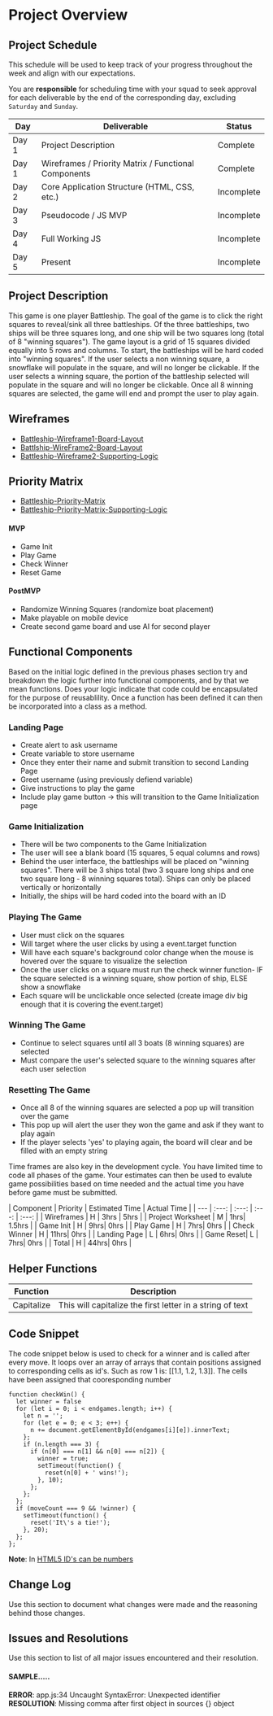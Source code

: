 # Project Overview

## Project Schedule

This schedule will be used to keep track of your progress throughout the week and align with our expectations.  

You are **responsible** for scheduling time with your squad to seek approval for each deliverable by the end of the corresponding day, excluding `Saturday` and `Sunday`.

|  Day | Deliverable | Status
|---|---| ---|
|Day 1| Project Description | Complete
|Day 1| Wireframes / Priority Matrix / Functional Components | Complete
|Day 2| Core Application Structure (HTML, CSS, etc.) | Incomplete
|Day 3| Pseudocode / JS MVP | Incomplete
|Day 4| Full Working JS  | Incomplete
|Day 5| Present | Incomplete


## Project Description

This game is one player Battleship. The goal of the game is to click the right squares to reveal/sink all three battleships. Of the three battleships, two ships will be three squares long, and one ship will be two squares long (total of 8 "winning squares"). The game layout is a grid of 15 squares divided equally into 5 rows and columns. To start, the battleships will be hard coded into "winning squares". If the user selects a non winning square, a snowflake will populate in the square, and will no longer be clickable. If the user selects a winning square, the portion of the battleship selected will populate in the square and will no longer be clickable. Once all 8 winning squares are selected, the game will end and prompt the user to play again. 

## Wireframes

- [Battleship-Wireframe1-Board-Layout](https://res.cloudinary.com/drsaojfyp/image/upload/v1537903470/nPktTjqXQDuDaihcSWgNhQ.jpg) 
- [Battlship-WireFrame2-Board-Layout](https://res.cloudinary.com/drsaojfyp/image/upload/v1537903470/bio4flGDQyu5yybJ2D2kMQ.jpg)
- [Battleship-Wireframe2-Supporting-Logic](https://res.cloudinary.com/drsaojfyp/image/upload/v1537903470/iT9SW4ciSdOw7_NtpN2aIg.jpg)

## Priority Matrix

- [Battleship-Priority-Matrix](https://res.cloudinary.com/drsaojfyp/image/upload/v1537903471/fullsizeoutput_2b84.jpg)
- [Battleship-Priority-Matrix-Supporting-Logic](https://res.cloudinary.com/drsaojfyp/image/upload/v1537903471/M9P9db0wRo2nlZwyxj6tgg.jpg)

#### MVP 
- Game Init
- Play Game
- Check Winner
- Reset Game

#### PostMVP 
- Randomize Winning Squares (randomize boat placement)
- Make playable on mobile device
- Create second game board and use AI for second player

## Functional Components

Based on the initial logic defined in the previous  phases section try and breakdown the logic further into functional components, and by that we mean functions.  Does your logic indicate that code could be encapsulated for the purpose of reusablility.  Once a function has been defined it can then be incorporated into a class as a method. 

### Landing Page
- Create alert to ask username
- Create variable to store username
- Once they enter their name and submit transition to second Landing Page
- Greet username (using previously defiend variable)
- Give instructions to play the game
- Include play game button -> this will transition to the Game Initialization page

### Game Initialization
- There will be two components to the Game Initialization
- The user will see a blank board (15 squares, 5 equal columns and rows)
- Behind the user interface, the battleships will be placed on "winning squares". There will be 3 ships total (two 3 square long ships and one two square long - 8 winning squares total). Ships can only be placed vertically or horizontally
- Initially, the ships will be hard coded into the board with an ID


### Playing The Game 
- User must click on the squares 
- Will target where the user clicks by using a event.target function
- Will have each square's background color change when the mouse is hovered over the square to visualize the selection
- Once the user clicks on a square must run the check winner function- IF the square selected is a winning square, show portion of ship, ELSE show a snowflake
- Each square will be unclickable once selected (create image div big enough that it is covering the event.target)

### Winning The Game
- Continue to select squares until all 3 boats (8 winning squares) are selected
- Must compare the user's selected square to the winning squares after each user selection

### Resetting The Game
- Once all 8 of the winning squares are selected a pop up will transition over the game
- This pop up will alert the user they won the game and ask if they want to play again
- If the player selects 'yes' to playing again, the board will clear and be filled with an empty string 

Time frames are also key in the development cycle.  You have limited time to code all phases of the game.  Your estimates can then be used to evalute game possibilities based on time needed and the actual time you have before game must be submitted. 

| Component | Priority | Estimated Time | Actual Time |
| --- | :---: |  :---: | :---: | :---: |
| Wireframes | H | 3hrs | 5hrs |
| Project Worksheet | M | 1hrs| 1.5hrs |
| Game Init | H | 9hrs| 0hrs |
| Play Game | H | 7hrs|  0hrs  |
| Check Winner | H | 11hrs|  0hrs  |
| Landing Page | L | 6hrs|  0hrs  |
| Game Reset| L | 7hrs|  0hrs  |
| Total | H | 44hrs| 0hrs | 

## Helper Functions

| Function | Description | 
| --- | :---: |  
| Capitalize | This will capitalize the first letter in a string of text | 


## Code Snippet

The code snippet below is used to check for a winner and is called after every move.   It loops over an array of arrays that contain positions assigned to corresponding cells as id's. Such as row 1 is: [[1.1, 1.2, 1.3]].  The cells have been assigned that cooresponding number 

```
function checkWin() {
  let winner = false
  for (let i = 0; i < endgames.length; i++) {
    let n = '';
    for (let e = 0; e < 3; e++) {
      n += document.getElementById(endgames[i][e]).innerText;
    };
    if (n.length === 3) {
      if (n[0] === n[1] && n[0] === n[2]) {
        winner = true;
        setTimeout(function() {
          reset(n[0] + ' wins!');
        }, 10);
      };
    };
  };
  if (moveCount === 9 && !winner) {
    setTimeout(function() {
      reset('It\'s a tie!');
    }, 20);
  };
};
```

**Note**: In [HTML5 ID's can be numbers](https://benfrain.com/when-and-where-you-can-use-numbers-in-id-and-class-names/)

## Change Log
 Use this section to document what changes were made and the reasoning behind those changes.  

## Issues and Resolutions
 Use this section to list of all major issues encountered and their resolution.

#### SAMPLE.....
**ERROR**: app.js:34 Uncaught SyntaxError: Unexpected identifier                                
**RESOLUTION**: Missing comma after first object in sources {} object
